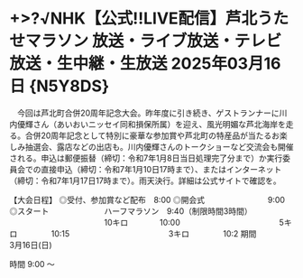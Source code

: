 # +>?√NHK【公式!!LIVE配信】芦北うたせマラソン 放送・ライブ放送・テレビ放送・生中継・生放送 2025年03月16日 {N5Y8DS}

　今回は芦北町合併20周年記念大会。昨年度に引き続き、ゲストランナーに川内優輝さん（あいおいニッセイ同和損保所属）を迎え、風光明媚な芦北海岸を走る。合併20周年記念として特別に豪華な参加賞や芦北町の特産品が当たるお楽しみ抽選会、露店などの出店も。川内優輝さんのトークショーなど交流会も開催される。申込は郵便振替（締切：令和7年1月8日当日処理完了分まで）か実行委員会での直接申込（締切：令和7年1月10日17時まで）、またはインターネット（締切：令和7年1月17日17時まで）。雨天決行。詳細は公式サイトで確認を。

【大会日程】
◎受付、参加賞など配布　8:00
◎開会式　　　　　　　　9:00
◎スタート　　　　　　　ハーフマラソン　9:40（制限時間3時間）
　　　　　　　　　　　　10キロ　　　　10:00
　　　　　　　　　　　　 5キロ　　　　 10:15
　　　　　　　　　 　　　3キロ　　　　 10:2
期間	
3月16日(日)

時間	9:00 ～